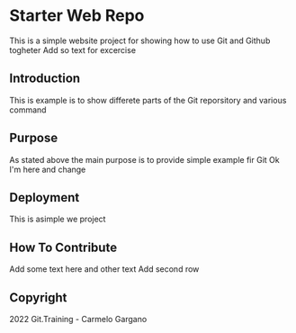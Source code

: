 # Starter Web Repo

This is a simple website project for showing how to use Git and Github togheter
Add so text for excercise

## Introduction

This is example is to show differete parts of the Git reporsitory and various command

## Purpose

As stated above the main purpose is to provide simple example fir Git
Ok I'm here and change

## Deployment

This is asimple we project

## How To Contribute

Add some text here and other text
Add second row

## Copyright

2022 Git.Training - Carmelo Gargano
